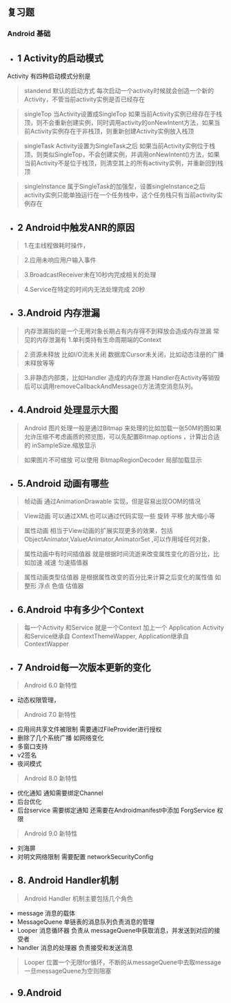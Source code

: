 ## 复习题

### Android 基础

* ## 1 Activity的启动模式

Activity 有四种启动模式分别是

> standend
默认的启动方式 每次启动一个activity时候就会创造一个新的Activity，不管当前activity实例是否已经存在

> singleTop
当Activity设置成SingleTop 如果当前Activity实例已经存在于栈顶，则不会重新创建实例，同时调用activity的onNewIntent方法，如果当前Activity实例存在于非栈顶，则重新创建Activity实例放入栈顶

> singleTask
Activity设置为SingleTask之后 如果当前Activity实例位于栈顶，则类似SingleTop，不会创建实例，并调用onNewIntent()方法，如果当前Activity不是位于栈顶，则清空其上的所有activity实例，并重新回到栈顶

> singleInstance
属于SingleTask的加强型，设置singleInstance之后 activity实例只能单独运行在一个任务栈中，这个任务栈只有当前activity实例存在

* ## 2 Android中触发ANR的原因
> 1.在主线程做耗时操作，

> 2.应用未响应用户输入事件

> 3.BroadcastReceiver未在10秒内完成相关的处理

> 4.Service在特定的时间内无法处理完成 20秒

* ## 3.Android 内存泄漏
> 内存泄漏指的是一个无用对象长期占有内存得不到释放会造成内存泄漏 常见的内存泄漏有
> 1.单利类持有生命周期端的Context 

> 2.资源未释放 比如I/O流未关闭 数据库Cursor未关闭，比如动态注册的广播未释放等等

> 3.非静态内部类，比如Handler 造成的内存泄漏 Handler在Activity等销毁后可以调用removeCallbackAndMessage()方法清空消息队列。

* ## 4.Android 处理显示大图
> Android 图片处理一般是通过Bitmap 来处理的比如加载一张50M的图如果允许压缩不考虑画质的预览图，可以先配置Bitmap.options ，计算出合适的 inSampleSize.缩放显示

> 如果图片不可缩放 可以使用 BitmapRegionDecoder 局部加载显示

* ## 5.Android 动画有哪些
> 帧动画 通过AnimationDrawable 实现，但是容易出现OOM的情况

> View动画 可以通过XML也可以通过代码实现一些 旋转 平移 放大缩小等

> 属性动画 相当于View动画的扩展实现更多的效果，包括ObjectAnimator,ValuetAnimator,AnimatorSet ,可以作用域任何对象，

> 属性动画中有时间插值器 就是根据时间流逝来改变属性变化的百分比，比如加速 减速 匀速插值器

> 属性动画类型估值器 是根据属性改变的百分比来计算之后变化的属性值 如整形 浮点 色值 估值器

* ## 6.Android 中有多少个Context
> 每一个Activity 和Service 就是一个Context 加上一个 Application  Activity和Service继承自 ContextThemeWapper, Application继承自ContextWapper

* ##  7 Android每一次版本更新的变化

> Android 6.0 新特性
- 动态权限管理，

> Android 7.0 新特性
- 应用间共享文件被限制 需要通过FileProvider进行授权
- 删除了几个系统广播 如网络变化
- 多窗口支持
- v2签名
- 夜间模式


> Android 8.0 新特性
- 优化通知 通知需要绑定Channel
- 后台优化
- 后台service 需要绑定通知 还需要在Androidmanifest中添加 ForgService 权限

> Android 9.0 新特性
- 刘海屏
- 对明文网络限制 需要配置 networkSecurityConfig

* ## 8. Android  Handler机制
> Android Handler 机制主要包括几个角色

- message 消息的载体
- MessageQuene 单链表的消息队列负责消息的管理 
- Looper 消息循环器 负责从 messageQuene中获取消息，并发送到对应的接受者
- handler 消息的处理器 负责接受和发送消息

> Looper 位置一个无限for循环，不断的从messageQuene中去取message 一旦messageQuene为空则阻塞 

* ## 9.Android








